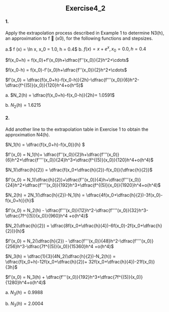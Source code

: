 <h2 align = "center">
                  Exercise4_2

####  1.

Apply the extrapolation process described in Example 1 to determine N3(h), an approximation to f  (x0), for the following functions and stepsizes. 

a.$ f (x) = \ln x, x_0 = 1.0, h = 0.4$ b. $f (x) = x + e^x , x_0 = 0.0, h = 0.4$

$f(x_0+h) = f(x_0)+f'(x_0)h+\dfrac{f''(x_0)}{2}h^2+\cdots$

$f(x_0-h) = f(x_0)-f'(x_0)h+\dfrac{f''(x_0)}{2}h^2+\cdots$

$f'(x_0) = \dfrac{f(x_0+h)-f(x_0-h)}{2h}-\dfrac{f'''(x_0)}{6}h^2-\dfrac{f^{(5)}(x_0)}{120}h^4+o(h^5)$

a. $N_2(h) = \dfrac{f(x_0+h)-f(x_0-h)}{2h}= 1.0591$

b. $N_2(h) = 1.6215$

####  2.

Add another line to the extrapolation table in Exercise 1 to obtain the approximation N4(h).

$N_1(h) = \dfrac{f(x_0+h)-f(x_0)}{h} $

$f'(x_0) = N_1(h)+ \dfrac{f''(x_0)}{2}h+\dfrac{f'''(x_0)}{6}h^2+\dfrac{f''''(x_0)}{24}h^3+\dfrac{f^{(5)}(x_0)}{120}h^4+o(h^4)$

$N_1(\dfrac{h}{2}) = \dfrac{f(x_0+\dfrac{h}{2})-f(x_0)}{\dfrac{h}{2}}$

$f'(x_0) = N_1(\dfrac{h}{2})+\dfrac{f''(x_0)}{4}h+\dfrac{f'''(x_0)}{24}h^2+\dfrac{f''''(x_0)}{192}h^3+\dfrac{f^{(5)}(x_0)}{1920}h^4+o(h^4)$

$N_2(h) = 2N_1(\dfrac{h}{2})-N_1(h) = \dfrac{4f(x_0+\dfrac{h}{2})-3f(x_0)-f(x_0+h)}{h}$

$f'(x_0) = N_2(h) - \dfrac{f'''(x_0)}{12}h^2-\dfrac{f''''(x_0)}{32}h^3-\dfrac{7f^{(5)}(x_0)}{960}h^4 +o(h^4)$

$N_2(\dfrac{h}{2}) = \dfrac{8f(x_0+\dfrac{h}{4})-6f(x_0)-2f(x_0+\dfrac{h}{2})}{h}$

$f'(x_0) = N_2(\dfrac{h}{2}) - \dfrac{f'''(x_0)}{48}h^2-\dfrac{f''''(x_0)}{256}h^3-\dfrac{7f^{(5)}(x_0)}{15360}h^4 +o(h^4)$

$N_3(h) = \dfrac{1}{3}(4N_2(\dfrac{h}{2})-N_2(h)) = \dfrac{f(x_0+h)-12f(x_0+\dfrac{h}{2})+ 32f(x_0+\dfrac{h}{4})-21f(x_0)}{3h}$

$f'(x_0) = N_3(h) + \dfrac{f'''(x_0)}{192}h^3+\dfrac{7f^{(5)}(x_0)}{1280}h^4+o(h^4)$

a. $N_3(h) = 0.9988$

b. $N_3(h) = 2.0004$